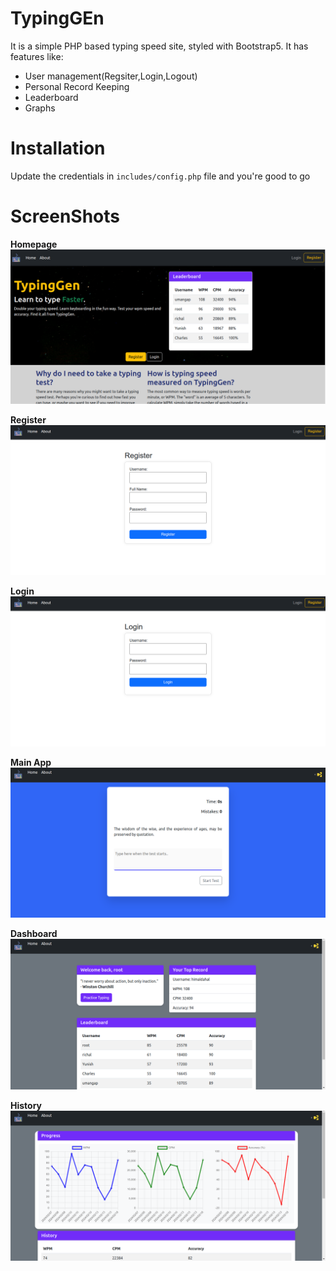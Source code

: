 ﻿# TypingGEn
It is a simple PHP based typing speed site, styled with Bootstrap5. It has features like:

 - User management(Regsiter,Login,Logout)
 - Personal Record Keeping
 - Leaderboard
 - Graphs

# Installation

Update the credentials in `includes/config.php` file  and you're good to go 

# ScreenShots
**Homepage**
![Homepage](https://raw.githubusercontent.com/himaldahal/TypingGen/main/screenshots/homepage.png)

**Register**
![Register ](https://raw.githubusercontent.com/himaldahal/TypingGen/main/screenshots/register.png)

**Login**
![Login ](https://raw.githubusercontent.com/himaldahal/TypingGen/main/screenshots/login.png)

**Main App**
![main](https://raw.githubusercontent.com/himaldahal/TypingGen/main/screenshots/main.png)


**Dashboard**
![dashboard](https://raw.githubusercontent.com/himaldahal/TypingGen/main/screenshots/dashboard.png)



**History**
![main](https://raw.githubusercontent.com/himaldahal/TypingGen/main/screenshots/history.png)
